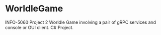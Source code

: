 # WorldleGame
 INFO-5060 Project 2
Worldle Game involving a pair of gRPC services and console or GUI client.
C# Project.
